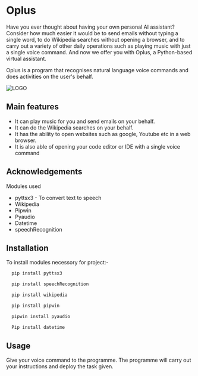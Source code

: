 # Oplus

Have you ever thought about having your own personal AI assistant? Consider how much easier it would be to send emails without typing a single word, to do Wikipedia searches without opening a browser, and to carry out a variety of other daily operations such as playing music with just a single voice command. And now we offer you with Oplus, a Python-based virtual assistant.



Oplus is a program that recognises natural language voice commands and does activities on the user's behalf.


![LOGO](http://drive.google.com/file/d/1Ba3sL7vVwn2g0ZiPojbYoyBz3J4-ueFt/view?usp=drivesdk)

## Main features
- It can play music for you and send emails on your behalf.
- It can do the Wikipedia searches on your behalf.
- It has the ability to open websites such as google, Youtube etc in a web browser.  
- It is also able of opening  your code editor or IDE with a single voice command

## Acknowledgements
Modules used 
 - pyttsx3 - To convert text to speech
 - Wikipedia
 - Pipwin
 - Pyaudio
 - Datetime
  - speechRecognition


## Installation

To install modules necessory for project:-

```bash
  pip install pyttsx3
```
```bash
  pip install speechRecognition
```
```bash
  pip install wikipedia
```
```bash
  pip install pipwin
```
```bash
  pipwin install pyaudio
```
```bash
  Pip install datetime
```
## Usage
 Give your voice command to the programme. The programme will carry out your instructions and deploy the task given.

